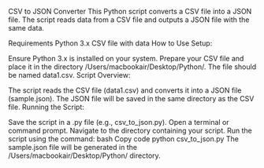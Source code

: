 CSV to JSON Converter
This Python script converts a CSV file into a JSON file. The script reads data from a CSV file and outputs a JSON file with the same data.

Requirements
Python 3.x
CSV file with data
How to Use
Setup:

Ensure Python 3.x is installed on your system.
Prepare your CSV file and place it in the directory /Users/macbookair/Desktop/Python/. The file should be named data1.csv.
Script Overview:

The script reads the CSV file (data1.csv) and converts it into a JSON file (sample.json).
The JSON file will be saved in the same directory as the CSV file.
Running the Script:

Save the script in a .py file (e.g., csv_to_json.py).
Open a terminal or command prompt.
Navigate to the directory containing your script.
Run the script using the command:
bash
Copy code
python csv_to_json.py
The sample.json file will be generated in the /Users/macbookair/Desktop/Python/ directory.
